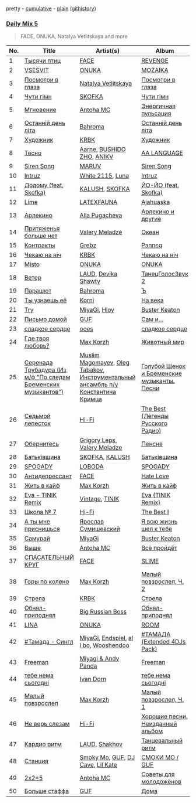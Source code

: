 pretty - [cumulative](/playlists/cumulative/Daily%20Mix%205.md) - [plain](/playlists/plain/37i9dQZF1E36TO0q54WsJv) ([githistory](https://github.githistory.xyz/vitokorn/spotify-playlist-archive/blob/master/playlists/plain/37i9dQZF1E36TO0q54WsJv))

### [Daily Mix 5](https://open.spotify.com/playlist/37i9dQZF1E36TO0q54WsJv)

> FACE, ONUKA, Natalya Vetlitskaya and more

| No. | Title | Artist(s) | Album | Length |
|---|---|---|---|---|
| 1 | [Тысячи птиц](https://open.spotify.com/track/2Xm7PDrm7BjRbqMsnwWUla) | [FACE](https://open.spotify.com/artist/2z20q6EEfm6w6PiIKsgtb3) | [REVENGE](https://open.spotify.com/album/4Jq5mh8aZzb2uvhaaNx7Rq) | 2:44 |
| 2 | [VSESVIT](https://open.spotify.com/track/0oLKd2vmLsuOkTucVZmMSg) | [ONUKA](https://open.spotify.com/artist/2MVGuFg7kJgmXC2RkpJxz6) | [MOZAЇKA](https://open.spotify.com/album/6aglT10Oq41ODN1djGHziX) | 4:02 |
| 3 | [Посмотри в глаза](https://open.spotify.com/track/7nYG0O8xPiX4YHSWTVchQL) | [Natalya Vetlitskaya](https://open.spotify.com/artist/36HqLuzGof4lCtFiQJ0gLT) | [Посмотри в глаза](https://open.spotify.com/album/0EMB66LfX22vP3xxuB0R0O) | 3:35 |
| 4 | [Чути гімн](https://open.spotify.com/track/4Yzlz45QgjUKZmN2KrK4AP) | [SKOFKA](https://open.spotify.com/artist/0Aj4ZvDgwd9DSs7E2nrox0) | [Чути гімн](https://open.spotify.com/album/4CDvAEwF29rYx7Jg2bpl22) | 2:28 |
| 5 | [Мгновение](https://open.spotify.com/track/3Lr1x8pfAsuMzO4WWHpO45) | [Antoha MC](https://open.spotify.com/artist/6OqmKFaRcw0f23m5PQ9CrL) | [Энергичная пульсация](https://open.spotify.com/album/4bilivV0DbmQtvSdS0duMj) | 5:42 |
| 6 | [Останній день літа](https://open.spotify.com/track/3848wRSzIxGdyzIU0tE5sw) | [Bahroma](https://open.spotify.com/artist/1xhTkIWAZxPeZpJWbjClqL) | [Останній день літа](https://open.spotify.com/album/2Q3jqGAGrqJrjuDJ3WG4x8) | 3:18 |
| 7 | [Художник](https://open.spotify.com/track/6tXFD3NkrngI9JHjDdjAjZ) | [KRBK](https://open.spotify.com/artist/0E56Ncr2I37JQhW71UJALE) | [Художник](https://open.spotify.com/album/723UVz4NK8zzX9U7RZkGXy) | 1:47 |
| 8 | [Тесно](https://open.spotify.com/track/4oHEJ5KPf9hW1pDyQYIRIw) | [Aarne](https://open.spotify.com/artist/5B5qmrbTFvA7TAxWruuwbo), [BUSHIDO ZHO](https://open.spotify.com/artist/27kGBCjiz5OXojkKX4xQ6R), [ANIKV](https://open.spotify.com/artist/4uWhcZCwuPopf6JGvwsN2B) | [AA LANGUAGE](https://open.spotify.com/album/5FU5AT1bUt4YrkrNI8eZ9q) | 2:12 |
| 9 | [Siren Song](https://open.spotify.com/track/1RgSs1Jy3QHiacsnMxAAL2) | [MARUV](https://open.spotify.com/artist/44T03OWDUjwDgg4IYgFCWi) | [Siren Song](https://open.spotify.com/album/1fK3kyhjoaQBDofh8Ppfjl) | 2:51 |
| 10 | [Intruz](https://open.spotify.com/track/0o0l4zb14Rgi9H00U873C8) | [White 2115](https://open.spotify.com/artist/4nPxrGG7k7aEKmNLsfX4cd), [Luna](https://open.spotify.com/artist/4sTO5nmBIlTF35aTnt6U7n) | [Intruz](https://open.spotify.com/album/3IPlZxRr4E2jgAKxxu47hZ) | 3:19 |
| 11 | [Додому (feat. Skofka)](https://open.spotify.com/track/7kKTYTHULdERuHGCkVyLVD) | [KALUSH](https://open.spotify.com/artist/46rVVJwHWNS7C7MaWXd842), [SKOFKA](https://open.spotify.com/artist/0Aj4ZvDgwd9DSs7E2nrox0) | [ЙО-ЙО (feat. Skofka)](https://open.spotify.com/album/75JDz9NzMLWYsw3K9aYXXc) | 3:36 |
| 12 | [Lime](https://open.spotify.com/track/3NDJ2wQkSzmBkeuQAYVA8j) | [LATEXFAUNA](https://open.spotify.com/artist/23z16jDNwdZLV9fvE7KliP) | [Ajahuaska](https://open.spotify.com/album/1j7ANbOEESVGlIaaBIgBag) | 5:32 |
| 13 | [Арлекино](https://open.spotify.com/track/31Qy43EYVi7kxwuPHMAb4C) | [Alla Pugacheva](https://open.spotify.com/artist/7lyhSLlB5fWJmU5eB6k84L) | [Арлекино и другие](https://open.spotify.com/album/17le97KX6ObxtiDlT5CW4l) | 4:24 |
| 14 | [Притяженья больше нет](https://open.spotify.com/track/0uGFCG5L276lZQwqlGK8Ti) | [Valery Meladze](https://open.spotify.com/artist/2igtm1MhKEpmG3PzToJT40) | [Океан](https://open.spotify.com/album/7AfKJHKaHuoY8VAX93f9sS) | 4:32 |
| 15 | [Контракты](https://open.spotify.com/track/4x89iO36OSq1HPI5YmSlwC) | [Grebz](https://open.spotify.com/artist/5ZaA4lK0Z5LScbA7FCise2) | [Рэппєq](https://open.spotify.com/album/0FfuYaXYzAfJyOiq3AbKsF) | 1:34 |
| 16 | [Чекаю на ніч](https://open.spotify.com/track/6uwvm0ZMHCMVxE9XPU6UA5) | [KRBK](https://open.spotify.com/artist/0E56Ncr2I37JQhW71UJALE) | [Чекаю на ніч](https://open.spotify.com/album/4IQuXEYq1dRFFhPunJRCS6) | 1:58 |
| 17 | [Misto](https://open.spotify.com/track/1Ufk6AMDr9HZBUAZn8Lcgr) | [ONUKA](https://open.spotify.com/artist/2MVGuFg7kJgmXC2RkpJxz6) | [ONUKA](https://open.spotify.com/album/3EHxwhgAXpJnCNpYq0xqUY) | 5:23 |
| 18 | [Ветер](https://open.spotify.com/track/5BMuKPt7bgphsunDowINFp) | [LAUD](https://open.spotify.com/artist/5mzTr70OcAfZWMUF8BSjAm), [Devika Shawty](https://open.spotify.com/artist/5u2ToGtk6RH6QacDQOD75s) | [ТанецГолосЗвук 2](https://open.spotify.com/album/4A9cFoathIy0tQH8HklKIE) | 3:07 |
| 19 | [Парашют](https://open.spotify.com/track/6GiHDGzeBZN25Qs32mSYAO) | [Bahroma](https://open.spotify.com/artist/1xhTkIWAZxPeZpJWbjClqL) | [Ъ](https://open.spotify.com/album/4UyHguz0sigfCO5oOAjjXD) | 3:48 |
| 20 | [Ты узнаешь её](https://open.spotify.com/track/0jYy7vEkNAnbmAoXbooQON) | [Korni](https://open.spotify.com/artist/0IVth3ugy3hO55yzbx0rLT) | [На века](https://open.spotify.com/album/5Sh1HiIHgfOqNiBHmLzQpI) | 4:39 |
| 21 | [Try](https://open.spotify.com/track/2Xug0pCSsbKpuvuYhWeiAJ) | [MiyaGi](https://open.spotify.com/artist/1kmpkcYbuaZ8tnFejLzkj2), [Hloy](https://open.spotify.com/artist/6PlfrUehMgLpBPdqVTuhSL) | [Buster Keaton](https://open.spotify.com/album/6jRMjEekDhl8IO7k5boeF1) | 4:28 |
| 22 | [Письмо домой](https://open.spotify.com/track/50LNnY2CYoBycgDoyaUst6) | [GUF](https://open.spotify.com/artist/0OCyDRYamSDX0nSnJ59W1u) | [Сам и…](https://open.spotify.com/album/7Il7r7XjgGiMkojVsm0FKd) | 4:37 |
| 23 | [сладкое сердце](https://open.spotify.com/track/4wVVFaBRrrGqazEMwi7FF2) | [ooes](https://open.spotify.com/artist/0aXi5kveuKNm6t5vGVeUBM) | [сладкое сердце](https://open.spotify.com/album/3JQ0IrODcAX3Yi7HXeXBZx) | 2:48 |
| 24 | [Где твоя любовь?](https://open.spotify.com/track/7bQHty20BhXNYgvFfp2jgW) | [Max Korzh](https://open.spotify.com/artist/5meD8C7oGK5yUEY2T7ZZ7W) | [Животный мир](https://open.spotify.com/album/6nR8jV3aFQBLfzqWpSCDRP) | 2:53 |
| 25 | [Серенада Трубадура (Из м/ф "По следам Бременских музыкантов")](https://open.spotify.com/track/6zr6kUTrR1noNlidBf1kRH) | [Muslim Magomayev](https://open.spotify.com/artist/20mh1R2iszLiPKWFJVgXaF), [Oleg Tabakov](https://open.spotify.com/artist/0K8TKuQQiLgtlhKzFK62sd), [Инструментальный ансамбль п/у Константина Кримца](https://open.spotify.com/artist/19uGslxqt06MhIjshqFu1e) | [Голубой Щенок и Бременские музыканты. Песни](https://open.spotify.com/album/4wSkwWSZfHd8iw8o3rQpTh) | 2:26 |
| 26 | [Седьмой лепесток](https://open.spotify.com/track/4LpJNsJKHBFfY1mOQtFrUr) | [Hi-Fi](https://open.spotify.com/artist/3QGr3zxw4bdVID2bsKVQTd) | [The Best (Легенды Русского Радио)](https://open.spotify.com/album/2qbXPXs1UfOeYN4ixMmnXB) | 3:11 |
| 27 | [Обернитесь](https://open.spotify.com/track/2TVePYE66ReMj1NaQp9zPG) | [Grigory Leps](https://open.spotify.com/artist/2eLrVxwm6t4QeaORq5w8VW), [Valery Meladze](https://open.spotify.com/artist/2igtm1MhKEpmG3PzToJT40) | [Пенсне](https://open.spotify.com/album/7CH1sGziizM7otckLyblV9) | 3:51 |
| 28 | [Батьківщина](https://open.spotify.com/track/33s2G0h9EOdyaKlKr15ngE) | [SKOFKA](https://open.spotify.com/artist/0Aj4ZvDgwd9DSs7E2nrox0), [KALUSH](https://open.spotify.com/artist/46rVVJwHWNS7C7MaWXd842) | [Батьківщина](https://open.spotify.com/album/5cVHC5drExwjjPAM0onlNW) | 3:42 |
| 29 | [SPOGADY](https://open.spotify.com/track/4rIvpeBJ26NBAyOWiOTIbR) | [LOBODA](https://open.spotify.com/artist/59oe7CAquFZ5mNjQ1efKPN) | [SPOGADY](https://open.spotify.com/album/32vCb7tccqxLOeso8mL1eT) | 3:12 |
| 30 | [Антидепрессант](https://open.spotify.com/track/26yvlxKTtN2u3mpbl6AIeI) | [FACE](https://open.spotify.com/artist/2z20q6EEfm6w6PiIKsgtb3) | [Hate Love](https://open.spotify.com/album/5UKIxEdQDFQztvCEfK5QME) | 2:00 |
| 31 | [Жить в кайф](https://open.spotify.com/track/2m3PVx1gsVB5upxi94IW8I) | [Max Korzh](https://open.spotify.com/artist/5meD8C7oGK5yUEY2T7ZZ7W) | [Жить в кайф](https://open.spotify.com/album/4ktDOYU0Jual1ELFTPhFd6) | 2:54 |
| 32 | [Eva - TINIK Remix](https://open.spotify.com/track/0UuBiIT6Qnlv2gsTAusaAR) | [Vintage](https://open.spotify.com/artist/1I8yEn0RSxacRvLxd8N56a), [TINIK](https://open.spotify.com/artist/1vVRxq87Iv3i8XCRMc301h) | [Eva (TINIK Remix)](https://open.spotify.com/album/2NDV3tYk2a4jfN7goKdVme) | 2:20 |
| 33 | [Школа № 7](https://open.spotify.com/track/4RRjcBu48OhzGdZq7EzEEM) | [Hi-Fi](https://open.spotify.com/artist/3QGr3zxw4bdVID2bsKVQTd) | [The Best I](https://open.spotify.com/album/6N98eycElpFPQNVvMTtCVV) | 2:53 |
| 34 | [А ты мне приснишься](https://open.spotify.com/track/4XJd8f50lYfZvDPcmIB3FV) | [Ярослав Сумишевский](https://open.spotify.com/artist/0wEsJ9lfiBpK75Utmj8ipJ) | [Я всю жизнь шел к тебе](https://open.spotify.com/album/6eSeo24CvnefHRym6xmSSk) | 4:42 |
| 35 | [Самурай](https://open.spotify.com/track/4nxL8cKVA2ZE1RWI4LfbBi) | [MiyaGi](https://open.spotify.com/artist/1kmpkcYbuaZ8tnFejLzkj2) | [Buster Keaton](https://open.spotify.com/album/6jRMjEekDhl8IO7k5boeF1) | 2:44 |
| 36 | [Выше](https://open.spotify.com/track/6lpqI2G3RfNyzBEMMy8LAa) | [Antoha MC](https://open.spotify.com/artist/6OqmKFaRcw0f23m5PQ9CrL) | [Всё пройдёт](https://open.spotify.com/album/0lSRVNDD51kZ3CkzqfgOeH) | 4:11 |
| 37 | [СПАСАТЕЛЬНЫЙ КРУГ](https://open.spotify.com/track/08pVm2BCyMSevBLXYLysqi) | [FACE](https://open.spotify.com/artist/2z20q6EEfm6w6PiIKsgtb3) | [SLIME](https://open.spotify.com/album/0eyy6mYeDddAxpPFOzVtuJ) | 2:33 |
| 38 | [Горы по колено](https://open.spotify.com/track/7f6ALwMTMLAhXCfoHYLCsx) | [Max Korzh](https://open.spotify.com/artist/5meD8C7oGK5yUEY2T7ZZ7W) | [Малый повзрослел, Ч. 2](https://open.spotify.com/album/3iKJSrtfk7d5XjhfYp46RB) | 3:59 |
| 39 | [Стрела](https://open.spotify.com/track/5XgsnHwWZVS0n905drWz3F) | [KRBK](https://open.spotify.com/artist/0E56Ncr2I37JQhW71UJALE) | [Стрела](https://open.spotify.com/album/3XEmrRTsE90eli760OXQna) | 1:55 |
| 40 | [Обнял-приподнял](https://open.spotify.com/track/1nztyVf3Qz9U2H1BIDhNWl) | [Big Russian Boss](https://open.spotify.com/artist/3q99FhugmuibswXhLK0N0K) | [Обнял-приподнял](https://open.spotify.com/album/2Eq9ZFMkrv46WzdnLwO0gv) | 3:35 |
| 41 | [LINA](https://open.spotify.com/track/3MO9HFYbZEEXHDRH1m3POk) | [ONUKA](https://open.spotify.com/artist/2MVGuFg7kJgmXC2RkpJxz6) | [ROOM](https://open.spotify.com/album/6UmRpb4x0uzkEvXx8j8oFS) | 4:04 |
| 42 | [#Тамада - Сингл](https://open.spotify.com/track/6XSAs9VN2FcaROBtAO6NsW) | [MiyaGi](https://open.spotify.com/artist/1kmpkcYbuaZ8tnFejLzkj2), [Endspiel](https://open.spotify.com/artist/35m8HjyHmGQxAKfIBVHZpF), [al l bo](https://open.spotify.com/artist/2fC4F6yQ7tFIZVvLcKxt7E), [Wooshendoo](https://open.spotify.com/artist/1mDxEcRZ0szbbJGfJNRPKo) | [#ТАМАДА (Extended 4DJs Pack)](https://open.spotify.com/album/4Xoh8vC6eaAlHIR4O6CKpb) | 4:19 |
| 43 | [Freeman](https://open.spotify.com/track/3cdUEnMVspkAfx6nnxSdTl) | [Miyagi & Andy Panda](https://open.spotify.com/artist/0hmUwzWBrPHpGWGrYH05c3) | [Freeman](https://open.spotify.com/album/5YzfWdHzn8G2pnewYAAyyz) | 3:50 |
| 44 | [тебе нема сьогодні](https://open.spotify.com/track/24E8ivi1KbzJQ9PeO6uh12) | [Ivan Dorn](https://open.spotify.com/artist/1VZ1TofaV3kj90QJSdg6NG) | [тебе нема сьогодні](https://open.spotify.com/album/6N4morl4TLYyGKMGvGb0Ya) | 4:40 |
| 45 | [Малый повзрослел](https://open.spotify.com/track/14JceK2UBLd0UUm23N5lRy) | [Max Korzh](https://open.spotify.com/artist/5meD8C7oGK5yUEY2T7ZZ7W) | [Малый повзрослел, Ч. 1](https://open.spotify.com/album/1s8iD2ldDPm79e3KRZmDuk) | 3:27 |
| 46 | [Не верь слезам](https://open.spotify.com/track/2IsXyCxRPXoDxymyVY83SN) | [Hi-Fi](https://open.spotify.com/artist/3QGr3zxw4bdVID2bsKVQTd) | [Хорошие песни. Неизданный альбом](https://open.spotify.com/album/3Eq6MD0rUALo9d7APAshIH) | 2:57 |
| 47 | [Кардио ритм](https://open.spotify.com/track/0IsB623ic7ekUJRsqIFWF6) | [LAUD](https://open.spotify.com/artist/5mzTr70OcAfZWMUF8BSjAm), [Shakhov](https://open.spotify.com/artist/7E2bZELNidSLV2Fm7nJhYn) | [Танцевальный ритм](https://open.spotify.com/album/0c9EfjKTqdK1aI03VKTo8f) | 4:29 |
| 48 | [Станция](https://open.spotify.com/track/7sEh4k8OdFJz9DF9JwAFWy) | [Smoky Mo](https://open.spotify.com/artist/6frycbKPhXIybi6TFfum60), [GUF](https://open.spotify.com/artist/0OCyDRYamSDX0nSnJ59W1u), [DJ Cave](https://open.spotify.com/artist/6pja5QIh3vIvwaUWA7kphm), [Lil Kate](https://open.spotify.com/artist/7d8lhF0AdjPSteox8E33dg) | [СМОКИ МО / GUF](https://open.spotify.com/album/42t6EsPs0gcVic7b8WWFMO) | 3:18 |
| 49 | [2х2=5](https://open.spotify.com/track/4Z3QdEJeIqnZVIKZYDkrif) | [Antoha MC](https://open.spotify.com/artist/6OqmKFaRcw0f23m5PQ9CrL) | [Советы для молодожёнов](https://open.spotify.com/album/1Y8K8ZTZjdlScYYV68WNyT) | 5:22 |
| 50 | [Больше стаффа](https://open.spotify.com/track/1RT83wxk13hZT9uwKJAZCV) | [GUF](https://open.spotify.com/artist/0OCyDRYamSDX0nSnJ59W1u) | [Дома](https://open.spotify.com/album/2KLD0WjMmpe85rtM519DF8) | 4:32 |